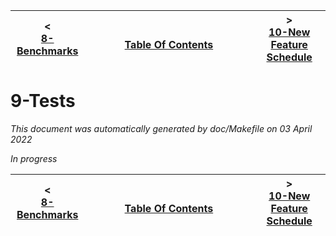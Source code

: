 
| < <br />[8-Benchmarks](benchmarks.md)  | <br />[Table Of Contents](../README.md)<br /> <img width=1000/> | > <br />[10-New Feature Schedule](feature-schedule.md)   |
| ----------- | ----------- | ----------- |
# 9-Tests

_This document was automatically generated by doc/Makefile on 03 April 2022_

*In progress*





| < <br />[8-Benchmarks](benchmarks.md)  | <br />[Table Of Contents](../README.md)<br /> <img width=1000/> | > <br />[10-New Feature Schedule](feature-schedule.md)   |
| ----------- | ----------- | ----------- |
